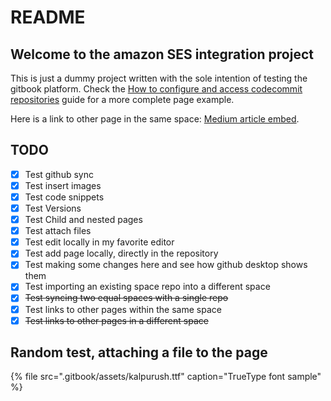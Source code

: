 # README

## Welcome to the amazon SES integration project

This is just a dummy project written with the sole intention of testing the gitbook platform. Check the [How to configure and access codecommit repositories](guides/how-to-configure-and-access-codecommit-repositories.md) guide for a more complete page example.

Here is a link to other page in the same space: [Medium article embed](embed-tests/medium-article-embed-changed.md).

## TODO

* [x] Test github sync
* [x] Test insert images
* [x] Test code snippets
* [x] Test Versions
* [x] Test Child and nested pages
* [x] Test attach files
* [x] Test edit locally in my favorite editor
* [x] Test add page locally, directly in the repository
* [x] Test making some changes here and see how github desktop shows them
* [x] Test importing an existing space repo into a different space
* [x] ~~Test syncing two equal spaces with a single repo~~
* [x] Test links to other pages within the same space
* [x] ~~Test links to other pages in a different space~~

## Random test, attaching a file to the page

{% file src=".gitbook/assets/kalpurush.ttf" caption="TrueType font sample" %}

